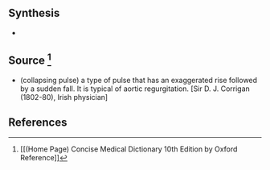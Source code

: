 ## Synthesis
- 
## Source [^1]
- (collapsing pulse) a type of pulse that has an exaggerated rise followed by a sudden fall. It is typical of aortic regurgitation. \[Sir D. J. Corrigan (1802-80), Irish physician]
## References

[^1]: [[(Home Page) Concise Medical Dictionary 10th Edition by Oxford Reference]]